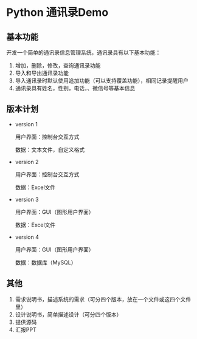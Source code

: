 # Python 通讯录Demo

## 基本功能

开发一个简单的通讯录信息管理系统，通讯录具有以下基本功能：

1. 增加，删除，修改，查询通讯录功能
2. 导入和导出通讯录功能
3. 导入通讯录时默认使用追加功能（可以支持覆盖功能），相同记录提醒用户
4. 通讯录具有姓名，性别，电话，、微信号等基本信息



## 版本计划

+ version 1

  用户界面：控制台交互方式

  数据：文本文件，自定义格式

+ version 2

  用户界面：控制台交互方式

  数据：Excel文件

+ version 3

  用户界面：GUI（图形用户界面）

  数据：Excel文件

+ version 4

  用户界面：GUI（图形用户界面）

  数据：数据库（MySQL）



## 其他

1. 需求说明书，描述系统的需求（可分四个版本，放在一个文件或这四个文件里）
2. 设计说明书，简单描述设计（可分四个版本）
3. 提供源码
4. 汇报PPT